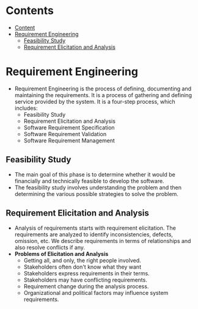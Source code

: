 # Contents

-   [Content](#content)
-   [Requirement Engineering](#requirement-engineering)
    -   [Feasibility Study](#feasibility-study)
    -   [Requirement Elicitation and Analysis](#requirement-elicitation-and-analysis)

# Requirement Engineering

-   Requirement Engineering is the process of defining, documenting and maintaining the requirements. It is a process of gathering and defining service provided by the system. It is a four-step process, which includes:
    -   Feasibility Study
    -   Requirement Elicitation and Analysis
    -   Software Requirement Specification
    -   Software Requirement Validation
    -   Software Requirement Management

## Feasibility Study

-   The main goal of this phase is to determine whether it would be financially and technically feasible to develop the software.
-   The feasibility study involves understanding the problem and then determining the various possible strategies to solve the problem.

## Requirement Elicitation and Analysis

-   Analysis of requirements starts with requirement elicitation. The requirements are analyzed to identify inconsistencies, defects, omission, etc. We describe requirements in terms of relationships and also resolve conflicts if any.
-   **Problems of Elicitation and Analysis**
    -   Getting all, and only, the right people involved.
    -   Stakeholders often don't know what they want
    -   Stakeholders express requirements in their terms.
    -   Stakeholders may have conflicting requirements.
    -   Requirement change during the analysis process.
    -   Organizational and political factors may influence system requirements.

